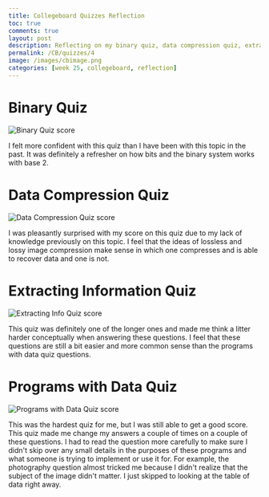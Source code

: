 ```yaml
---
title: Collegeboard Quizzes Reflection
toc: true
comments: true
layout: post
description: Reflecting on my binary quiz, data compression quiz, extracting info quiz, and programs with data quiz.
permalink: /CB/quizzes/4
image: /images/cbimage.png
categories: [week 25, collegeboard, reflection]
---
```



# Binary Quiz

![Binary Quiz score]({{site.baseurl}}/images/binaryquiz.png)

I felt more confident with this quiz than I have been with this topic in the past. It was definitely a refresher on how bits and the binary system works with base 2.



# Data Compression Quiz

![Data Compression Quiz score]({{site.baseurl}}/images/datacompressionquiz.png)

I was pleasantly surprised with my score on this quiz due to my lack of knowledge previously on this topic. I feel that the ideas of lossless and lossy image compression make sense in which one compresses and is able to recover data and one is not.


# Extracting Information Quiz

![Extracting Info Quiz score]({{site.baseurl}}/images/extractinginfoquiz.png)

This quiz was definitely one of the longer ones and made me think a litter harder conceptually when answering these questions. I feel that these questions are still a bit easier and more common sense than the programs with data quiz questions. 


# Programs with Data Quiz

![Programs with Data Quiz score]({{site.baseurl}}/images/programswdataquiz.png)

This was the hardest quiz for me, but I was still able to get a good score. This quiz made me change my answers a couple of times on a couple of these questions. I had to read the question more carefully to make sure I didn't skip over any small details in the purposes of these programs and what someone is trying to implement or use it for. For example, the photography question almost tricked me because I didn't realize that the subject of the image didn't matter. I just skipped to looking at the table of data right away.